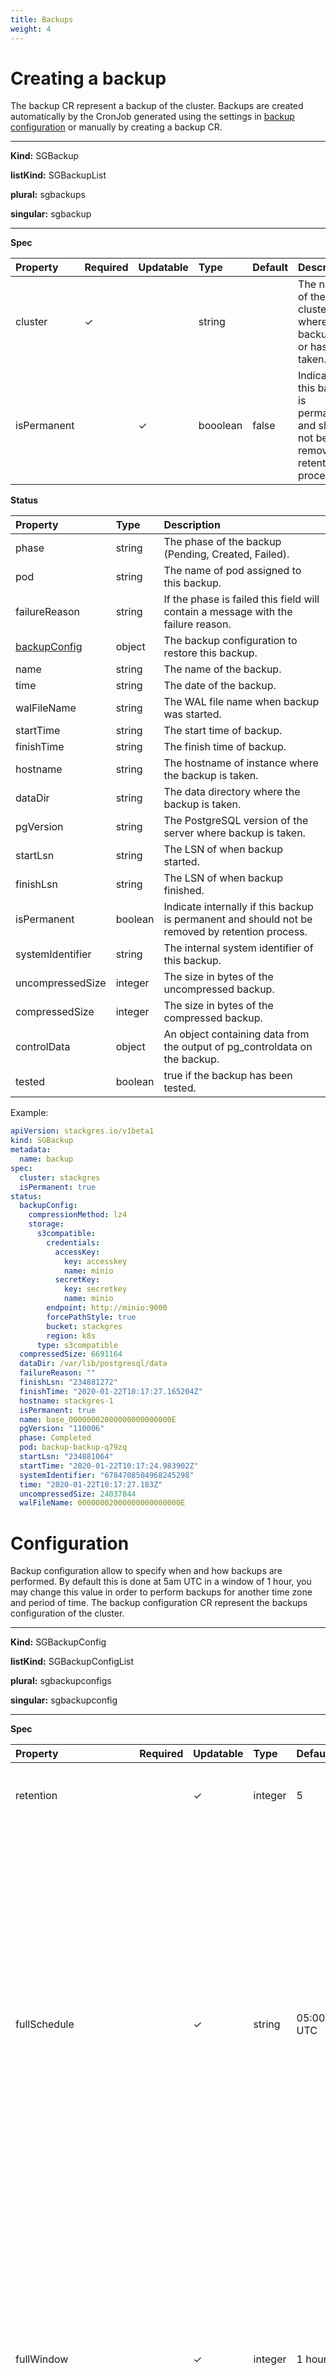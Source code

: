 ```yaml
---
title: Backups
weight: 4
---
```


# Creating a backup

The backup CR represent a backup of the cluster. Backups are created automatically by the CronJob
 generated using the settings in [backup configuration](#configuration) or manually by creating a
 backup CR.

___

**Kind:** SGBackup

**listKind:** SGBackupList

**plural:** sgbackups

**singular:** sgbackup
___

**Spec**

| Property    | Required | Updatable | Type     | Default | Description |
|:------------|----------|-----------|:---------|:--------|:------------|
| cluster     | ✓        |           | string   |         | The name of the cluster where the backup will or has been taken. |
| isPermanent |          | ✓         | booolean | false   | Indicate if this backup is permanent and should not be removed by retention process. |

**Status**

| Property                       | Type    | Description |
|:-------------------------------|:--------|:------------|
| phase                          | string  | The phase of the backup (Pending, Created, Failed). |
| pod                            | string  | The name of pod assigned to this backup. |
| failureReason                  | string  | If the phase is failed this field will contain a message with the failure reason. |
| [backupConfig](#configuration) | object  | The backup configuration to restore this backup. |
| name                           | string  | The name of the backup. |
| time                           | string  | The date of the backup. |
| walFileName                    | string  | The WAL file name when backup was started. |
| startTime                      | string  | The start time of backup. |
| finishTime                     | string  | The finish time of backup. |
| hostname                       | string  | The hostname of instance where the backup is taken. |
| dataDir                        | string  | The data directory where the backup is taken. |
| pgVersion                      | string  | The PostgreSQL version of the server where backup is taken. |
| startLsn                       | string  | The LSN of when backup started. |
| finishLsn                      | string  | The LSN of when backup finished. |
| isPermanent                    | boolean | Indicate internally if this backup is permanent and should not be removed by retention process. |
| systemIdentifier               | string  | The internal system identifier of this backup. |
| uncompressedSize               | integer | The size in bytes of the uncompressed backup. |
| compressedSize                 | integer | The size in bytes of the compressed backup. |
| controlData                    | object  | An object containing data from the output of pg_controldata on the backup. |
| tested                         | boolean | true if the backup has been tested. |

Example:

```yaml
apiVersion: stackgres.io/v1beta1
kind: SGBackup
metadata:
  name: backup
spec:
  cluster: stackgres
  isPermanent: true
status:
  backupConfig:
    compressionMethod: lz4
    storage:
      s3compatible:
        credentials:
          accessKey:
            key: accesskey
            name: minio
          secretKey:
            key: secretkey
            name: minio
        endpoint: http://minio:9000
        forcePathStyle: true
        bucket: stackgres
        region: k8s
      type: s3compatible
  compressedSize: 6691164
  dataDir: /var/lib/postgresql/data
  failureReason: ""
  finishLsn: "234881272"
  finishTime: "2020-01-22T10:17:27.165204Z"
  hostname: stackgres-1
  isPermanent: true
  name: base_00000002000000000000000E
  pgVersion: "110006"
  phase: Completed
  pod: backup-backup-q79zq
  startLsn: "234881064"
  startTime: "2020-01-22T10:17:24.983902Z"
  systemIdentifier: "6784708504968245298"
  time: "2020-01-22T10:17:27.183Z"
  uncompressedSize: 24037844
  walFileName: 00000002000000000000000E
```

# Configuration

Backup configuration allow to specify when and how backups are performed. By default this is done
 at 5am UTC in a window of 1 hour, you may change this value in order to perform backups for
 another time zone and period of time.
The backup configuration CR represent the backups configuration of the cluster.

___

**Kind:** SGBackupConfig

**listKind:** SGBackupConfigList

**plural:** sgbackupconfigs

**singular:** sgbackupconfig
___

**Spec**


| Property                               | Required | Updatable |Type     | Default   | Description |
|:---------------------------------------|----------|-----------|:--------|:----------|:------------|
| retention                              |          | ✓         | integer | 5         | Retains specified number of full backups. Default is 5 |
| fullSchedule                           |          | ✓         | string  | 05:00 UTC | Specify when to perform full backups using cron syntax:<br><minute: 0 to 59, or *> <hour: 0 to 23, or * for any value. All times UTC> <day of the month: 1 to 31, or *> <month: 1 to 12, or *> <day of the week: 0 to 7 (0 and 7 both represent Sunday), or *>. <br>If not specified full backups will be performed each day at 05:00 UTC  |
| fullWindow                             |          | ✓         | integer | 1 hour    | Specify the time window in minutes where a full backup will start happening after the point in time specified by fullSchedule. If for some reason the system is not capable to start the full backup it will be skipped. If not specified the window will be of 1 hour  |
| compressionMethod                      |          | ✓         | string  | lz4       | To configure compression method used for backups. Possible options are: lz4, lzma, brotli. Default method is lz4. LZ4 is the fastest method, but compression ratio is bad. LZMA is way much slower, however it compresses backups about 6 times better than LZ4. Brotli is a good trade-off between speed and compression ratio which is about 3 times better than LZ4  |
| diskRateLimit                          |          | ✓         | integer | unlimited | To configure disk read rate limit during uploads in bytes per second  |
| networkRateLimit                       |          | ✓         | integer | unlimited | To configure network read rate limit during uploads in bytes per second  |
| uploadDiskConcurrency                  |          | ✓         | integer | 1         | To configure how many concurrency streams are reading disk during uploads. By default 1 stream  |
| tarSizeThreshold                       |          | ✓         | integer | 1 GB      | To configure the size of one backup bundle (in bytes). Smaller size causes granularity and more optimal, faster recovering. It also increases the number of storage requests, so it can costs you much money. Default size is 1 GB (1 << 30 - 1 bytes)  |
| [storage](#storage-configuration)      |          | ✓         | object  |           | Backup storage configuration  |

Example:

```yaml
apiVersion: stackgres.io/v1beta1
kind: SGBackupConfig
metadata:
  name: backupconf
spec:
  retention: 5
  fullSchedule: 0 5 * * *
  fullWindow: 60
  storage:
    type: s3compatible
    s3compatible:
      credentials:
        accessKey:
          key: accesskey
          name: my-cluster-minio
        secretKey:
          key: secretkey
          name: my-cluster-minio
      endpoint: http://my-cluster-minio:9000
      forcePathStyle: true
      bucket: stackgres
      region: k8s
```
 
Default settings are stored in the same namespaces of the stackgres operator,
 with the name `defaultbackupconfig`

Given a stackgres operator installed in the `stackgres` namespace we can see the backup default values with de command:

``` sh
kubectl get sgbackupconfig -n stackgres defaultbackupconfig -o yaml
```

If a backup configuration is not specified in the cluster settings, a new one will be created with the default values. 

The default name of backup configuration CR is `defaultbackupconfig`

# Storage Configuration

| Property                                                             | Required               | Updatable | Type   | Default | Description |
|:---------------------------------------------------------------------|------------------------|-----------|:-------|:--------|:------------|
| type                                                                 | ✓                      | ✓         | string |         | Type of storage: <br>- s3: Amazon Web Services S3 <br>- s3compatible: Amazon Web Services S3 Compatible <br>- gcs: Google Clooud Storage <br>- azureblob: Azure Blob Storage  |
| [s3](#s3--amazon-web-services-s3-configuration)                      | if type = s3           | ✓         | object |         | Amazon Web Services S3 configuration |
| [s3compatible](#s3--amazon-web-services-s3-compatible-configuration) | if type = s3compatible | ✓         | object |         | Amazon Web Services S3 configuration |
| [gcs](#gsc--google-cloud-storage-configuration)                      | if type = gcs          | ✓         | object |         | Google Cloud Storage configuration |
| [azureblob](#azure--azure-blob-storage-configuration)                | if type = azureblob    | ✓         | object |         | Google Cloud Storage configuration |

## S3 - Amazon Web Services S3 configuration

| Property                       | Required | Updatable | Type    | Default | Description |
|:-------------------------------|----------|-----------|:--------|:--------|:------------|
| bucket                         | ✓        | ✓         | string  |         | The AWS S3 bucket (eg. bucket) |
| path                           |          | ✓         | string  |         | The AWS S3 bucket path (eg. /path/to/folder) |
| [credentials](#s3-credentials) | ✓        | ✓         | object  |         | The credentials to access AWS S3 for writing and reading  |
| region                         |          | ✓         | string  |         | The AWS S3 region. Region can be detected using s3:GetBucketLocation, but if you wish to avoid this API call or forbid it from the applicable IAM policy, specify this property  |
| storageClass                   |          | ✓         | string  |         | By default, the "STANDARD" storage class is used. Other supported values include "STANDARD_IA" for Infrequent Access and "REDUCED_REDUNDANCY" for Reduced Redundancy  |

## S3 - Amazon Web Services S3 Compatible configuration

| Property                       | Required | Updatable | Type    | Default | Description |
|:-------------------------------|----------|-----------|:--------|:--------|:------------|
| bucket                         | ✓        | ✓         | string  |         | The AWS S3 bucket (eg. bucket) |
| path                           |          | ✓         | string  |         | The AWS S3 bucket path (eg. /path/to/folder) |
| [credentials](#s3-credentials) | ✓        | ✓         | object  |         | The credentials to access AWS S3 for writing and reading  |
| region                         |          | ✓         | string  |         | The AWS S3 region. Region can be detected using s3:GetBucketLocation, but if you wish to avoid this API call or forbid it from the applicable IAM policy, specify this property  |
| endpoint                       |          | ✓         | string  |         |Overrides the default hostname to connect to an S3-compatible service. i.e, http://s3-like-service:9000  |
| forcePathStyle                 |          | ✓         | boolean |         | To enable path-style addressing(i.e., http://s3.amazonaws.com/BUCKET/KEY) when connecting to an S3-compatible service that lack of support for sub-domain style bucket URLs (i.e., http://BUCKET.s3.amazonaws.com/KEY). Defaults to false  |
| storageClass                   |          | ✓         | string  |         | By default, the "STANDARD" storage class is used. Other supported values include "STANDARD_IA" for Infrequent Access and "REDUCED_REDUNDANCY" for Reduced Redundancy  |

### S3 Credentials

| Property                                                                                                    | Required | Updatable | Type   | Default | Description |
|:------------------------------------------------------------------------------------------------------------|----------|-----------|:-------|:--------|:------------|
| [accessKey](https://kubernetes.io/docs/reference/generated/kubernetes-api/v1.12/#secretkeyselector-v1-core) | ✓        | ✓         | object |         | AWS Access Key ID |
| [secretKey](https://kubernetes.io/docs/reference/generated/kubernetes-api/v1.12/#secretkeyselector-v1-core) | ✓        | ✓         | object |         | AWS Secret Access Key  |

## GSC - Google Cloud Storage configuration

| Property                        | Required | Updatable | Type   | Default | Description |
|:--------------------------------|----------|-----------|:-------|:--------|:------------|
| bucket                          | ✓        | ✓         | string |         | Specify bucket where to store backups (eg. x4m-test-bucket) |
| path                            |          | ✓         | string |         | Specify bueckt path where to store backups (eg. /walg-folder) |
| [credentials](#gcp-credentials) | ✓        | ✓         | object |         | The credentials to access GCS for writing and reading |

### GCP Credentials

| Property                                                                                                                | Required | Updatable | Type   | Default | Description |
|:------------------------------------------------------------------------------------------------------------------------|----------|:----------|:-------|:--------|:------------|
| [serviceAccountJsonKey](https://kubernetes.io/docs/reference/generated/kubernetes-api/v1.12/#secretkeyselector-v1-core) | ✓        | ✓         | object |         | The key of the secret to select from. Must be a valid secret key |


## AZURE - Azure Blob Storage configuration

| Property                          | Required | Updatable | Type    | Default | Description |
|:----------------------------------|----------|-----------|:--------|:--------|:-------------|
| bucket                            | ✓        | ✓         | string  |         | Specify bucket where to store backups in Azure storage (eg. test-container) |  
| path                              |          | ✓         | string  |         | Specify bucket path where to store backups in Azure storage (eg. /walg-folder) |  
| [credentials](#azure-credentials) | ✓        | ✓         | object  |         | AWS Secret Access Key  |

### Azure Credentials

| Property                                                                                                    | Required | Updatable | Type   | Default | Description |
|:------------------------------------------------------------------------------------------------------------|----------|-----------|:-------|:--------|:-------------|
| [account](https://kubernetes.io/docs/reference/generated/kubernetes-api/v1.12/#secretkeyselector-v1-core)   | ✓        | ✓         | object |         | The name of the storage account |
| [accessKey](https://kubernetes.io/docs/reference/generated/kubernetes-api/v1.12/#secretkeyselector-v1-core) | ✓        | ✓         | object |         | The primary or secondary access key for the storage account. |
